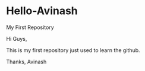 # Hello-Avinash
My First Repository


Hi Guys,

This is my first repository just used to learn the github.

Thanks,
Avinash
